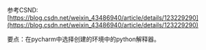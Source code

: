参考CSND:  [https://blog.csdn.net/weixin_43486940/article/details/123229290](https://blog.csdn.net/weixin_43486940/article/details/123229290)



要点：在pycharm中选择创建的环境中的python解释器。

